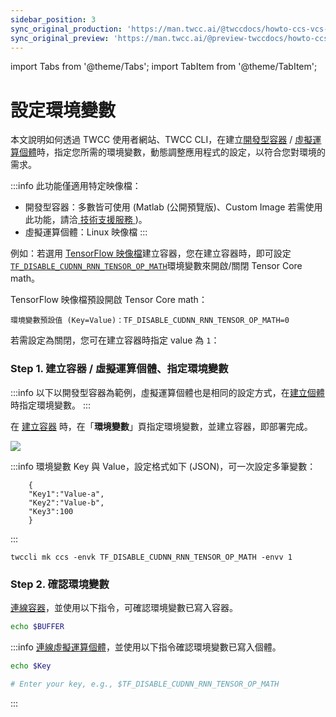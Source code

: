 ```yaml
---
sidebar_position: 3
sync_original_production: 'https://man.twcc.ai/@twccdocs/howto-ccs-vcs-setup-env-variable-zh'
sync_original_preview: 'https://man.twcc.ai/@preview-twccdocs/howto-ccs-vcs-setup-env-variable-zh'
---
```


import Tabs from '@theme/Tabs';
import TabItem from '@theme/TabItem';

# 設定環境變數


本文說明如何透過 TWCC 使用者網站、TWCC CLI，在建立[<ins>開發型容器</ins>](../user-guides/create-connect/create-container.md) / [<ins>虛擬運算個體</ins>](../../vcs/user-guides/create/create-instances.md)時，指定您所需的環境變數，動態調整應用程式的設定，以符合您對環境的需求。

:::info
此功能僅適用特定映像檔：
- 開發型容器：多數皆可使用 (Matlab (公開預覽版)、Custom Image 若需使用此功能，請洽<ins> <a href = "mailto:isupport@twcc.ai">技術支援服務</a> </ins>)。
- 虛擬運算個體：Linux 映像檔
:::


例如：若選用 [TensorFlow 映像檔](../../ccs-interactive-container-concepts-images/tensorflow.md)建立容器，您在建立容器時，即可設定 [`TF_DISABLE_CUDNN_RNN_TENSOR_OP_MATH`](https://docs.nvidia.com/deeplearning/frameworks/tensorflow-user-guide/index.html#tf_disable_cudnn_rnn_tensor_op_math)環境變數來開啟/關閉 Tensor Core math。


TensorFlow 映像檔預設開啟 Tensor Core math：

```
環境變數預設值 (Key=Value)：TF_DISABLE_CUDNN_RNN_TENSOR_OP_MATH=0
```

若需設定為關閉，您可在建立容器時指定 value 為 `1`：

### Step 1. 建立容器 / 虛擬運算個體、指定環境變數

<Tabs>
  <TabItem value="TWCC 入口網站" label="TWCC 入口網站" default>
    

:::info
以下以開發型容器為範例，虛擬運算個體也是相同的設定方式，在[<ins>建立個體</ins>](../../vcs/user-guides/create/create-instances.md)時指定環境變數。
:::





在 [<ins>建立容器</ins>](../user-guides/create-connect/create-container.md) 時，在「**環境變數**」頁指定環境變數，並建立容器，即部署完成。

![](https://cos.twcc.ai/SYS-MANUAL/uploads/upload_c1248dbb9deb8a4b57a4f8c8eddb5c36.png)

:::info
環境變數 Key 與 Value，設定格式如下 (JSON)，可一次設定多筆變數：

```
    {
    "Key1":"Value-a",
    "Key2":"Value-b",
    "Key3":100
    }
```

:::



  </TabItem>
  <TabItem value="TWCC CLI" label="TWCC CLI">
    

```
twccli mk ccs -envk TF_DISABLE_CUDNN_RNN_TENSOR_OP_MATH -envv 1  
```


  </TabItem>
</Tabs>

### Step 2. 確認環境變數

[連線容器](../user-guides/create-connect/connect-container.md)，並使用以下指令，可確認環境變數已寫入容器。

```bash
echo $BUFFER
```

:::info
[<ins>連線虛擬運算個體</ins>](../../vcs/user-guides/connecting/linux/from-windows.md)，並使用以下指令確認環境變數已寫入個體。
<div></div>

```bash
echo $Key

# Enter your key, e.g., $TF_DISABLE_CUDNN_RNN_TENSOR_OP_MATH
```

:::